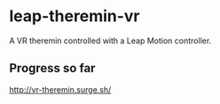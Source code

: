 # leap-theremin-vr
A VR theremin controlled with a Leap Motion controller.

## Progress so far
http://vr-theremin.surge.sh/
